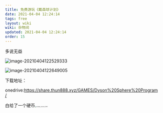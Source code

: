 ```yaml
---
title: 免费游玩《戴森球计划》
date: 2021-04-04 12:24:14
tags: free
layout: wiki
wiki: 杂物间
updated: 2021-04-04 12:24:14
order: 15
---
```


多说无益

<!-- more -->

![image-20210404122529333](https://raw.thun888.xyz/thun888/tuku/master/img/image-20210404122529333.png)

![image-20210404122649005](https://raw.thun888.xyz/thun888/tuku/master/img/image-20210404122649005.png)

下载地址：

onedrive:https://share.thun888.xyz/GAMES/Dyson%20Sphere%20Program/

白给了一个硬币<img src="https://raw.thun888.xyz/thun888/tuku/master/img/coolapk_emotion_1020.png" alt="coolapk_emotion_1020" style="zoom:25%;" />